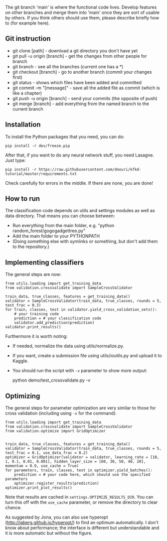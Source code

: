 
The git branch 'main' is where the functional code lives. Develop features on other branches and merge them into 'main' once they are sort of usable by others. If you think others should use them, please describe briefly how to (for example here).

Git instruction
-------------------------------

* git clone [path] - download a git directory you don't have yet
* git pull -u origin [branch] - get the changes from other people for branch
* git branch - see all the branches (current one has a *)
* git checkout [branch] - go to another branch (commit your changes first)
* git status - shows which files have been added and committed
* git commit -m "[message]" - save all the added file as commit (which is like a chapter)
* git push -u origin [branch] - send your commits (the opposite of push)
* git merge [branch] - add everything from the named branch to the current branch

Installation
-------------------------------

To install the Python packages that you need, you can do:

    pip install -r dev/freeze.pip

After that, if you want to do any neural network stuff, you need Lasagne. Just type:

    pip install -r https://raw.githubusercontent.com/dnouri/kfkd-tutorial/master/requirements.txt

Check carefully for errors in the middle. If there are none, you are done!

How to run
-------------------------------

The classification code depends on utils and settings modules as well as data directory. That means you can choose between:
- Run everything from the main folder, e.g. "python random_forest/gogogadgettree.py"
- Add the main folder to your PYTHONPATH
- (Doing something else with symlinks or something, but don't add them to the repository.)

Implementing classifiers
-------------------------------

The general steps are now:

    from utils.loading import get_training_data
    from validation.crossvalidate import SampleCrossValidator
    
    train_data, true_classes, features = get_training_data()
    validator = SampleCrossValidator(train_data, true_classes, rounds = 5, test_frac = 0.3)
    for train, classes, test in validator.yield_cross_validation_sets():
        # your training code
        prediction = # your classification code
        validator.add_prediction(prediction)
    validator.print_results()

Furthermore it is worth noting:
* If needed, normalize the data using utils/normalize.py.
* If you want, create a submission file using utils/ioutils.py and upload it to Kaggle.
* You should run the script with `-v` parameter to show more output:

    python demo/test_crossvalidate.py -v

Optimizing
-------------------------------

The general steps for parameter optimization are very similar to those for cross validation (including using `-v` for the command):

    from utils.loading import get_training_data
    from validation.crossvalidate import SampleCrossValidator
    from validation.optimize import GridOptimizer
    
    
    train_data, true_classes, features = get_training_data()
    validator = SampleCrossValidator(train_data, true_classes, rounds = 5, test_frac = 0.1, use_data_frac = 0.2)
    optimizer = GridOptimizer(validator = validator, learning_rate = [10, 1, 0.1, 0.01, 0.001], hidden_layer_size = [60, 30, 50, 40, 20], momentum = 0.9, use_cache = True)
    for parameters, train, classes, test in optimizer.yield_batches():
        prediction = # your code here, which should use the specified parameters
        optimizer.register_results(prediction)
    optimizer.print_plot_results()

Note that results are cached in `settings.OPTIMIZE_RESULTS_DIR`. You can turn this off with the `use_cache` parameter, or remove the directory to clear chance.

As suggested by Jona, you can also use hyperopt (http://jaberg.github.io/hyperopt/) to find an optimum automatically. I don't know about performance; the interface is different but understandable and it is more automatic but without the figure.



